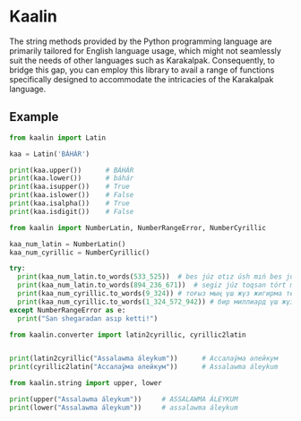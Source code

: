 # Kaalin

<p>
    The string methods provided by the Python programming language are primarily tailored for English language usage, which might not seamlessly suit the needs of other languages such as Karakalpak. Consequently, to bridge this gap, you can employ this library to avail a range of functions specifically designed to accommodate the intricacies of the Karakalpak language. 
</p>

## Example
```python
from kaalin import Latin

kaa = Latin('BÁHÁR')

print(kaa.upper())      # BÁHÁR
print(kaa.lower())      # báhár
print(kaa.isupper())    # True
print(kaa.islower())    # False
print(kaa.isalpha())    # True
print(kaa.isdigit())    # False
```

```python
from kaalin import NumberLatin, NumberRangeError, NumberCyrillic

kaa_num_latin = NumberLatin()
kaa_num_cyrillic = NumberCyrillic()

try:
  print(kaa_num_latin.to_words(533_525))  # bes júz otız úsh mıń bes júz jigirma bes
  print(kaa_num_latin.to_words(894_236_671))  # segiz júz toqsan tórt million eki júz otız altı mıń altı júz jetpis bir
  print(kaa_num_cyrillic.to_words(9_324)) # тоғыз мың үш жүз жигирма төрт
  print(kaa_num_cyrillic.to_words(1_324_572_942)) # бир миллиард үш жүз жигирма төрт миллион бес жүз жетпис еки мың тоғыз жүз қырық еки
except NumberRangeError as e:
  print("San shegaradan asıp ketti!")
```
```python
from kaalin.converter import latin2cyrillic, cyrillic2latin


print(latin2cyrillic("Assalawma áleykum"))      # Ассалаўма әлейкум
print(cyrillic2latin("Ассалаўма әлейкум"))      # Assalawma áleykum
```
```python
from kaalin.string import upper, lower

print(upper("Assalawma áleykum")) 	  # ASSALAWMA ÁLEYKUM
print(lower("Assalawma áleykum"))     # assalawma áleykum
```
